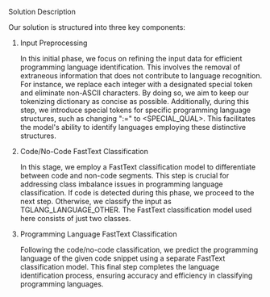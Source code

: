 Solution Description

Our solution is structured into three key components:
1. Input Preprocessing

   In this initial phase, we focus on refining the input data for efficient programming language identification.
   This involves the removal of extraneous information that does not contribute to language recognition.
   For instance, we replace each integer with a designated special token and eliminate non-ASCII characters.
   By doing so, we aim to keep our tokenizing dictionary as concise as possible. Additionally, during this step,
   we introduce special tokens for specific programming language structures, such as changing ":=" to <SPECIAL_QUAL>.
   This facilitates the model's ability to identify languages employing these distinctive structures.

3. Code/No-Code FastText Classification

   In this stage, we employ a FastText classification model to differentiate between code and non-code segments.
   This step is crucial for addressing class imbalance issues in programming language classification.
   If code is detected during this phase, we proceed to the next step. Otherwise, we classify the input as TGLANG_LANGUAGE_OTHER.
   The FastText classification model used here consists of just two classes.

5. Programming Language FastText Classification

   Following the code/no-code classification, we predict the programming language of the given code
   snippet using a separate FastText classification model. This final step completes the language
   identification process, ensuring accuracy and efficiency in classifying programming languages.

